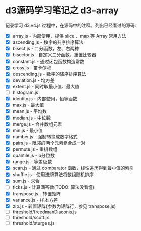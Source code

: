 # d3源码学习笔记之 d3-array

记录学习 d3.v4.js 过程中，在源码中的注释。列出已经看过的源码:

* [x] array.js - 内部使用，提供 slice 、map 等 Array 常用方法
* [x] ascending.js - 数字的升序排序算法
* [x] bisect.js - 二分函数，左、右两种
* [x] bisector.js - 自定义二分函数，重置比较器
* [x] constant.js - 通过闭包函数构造常数
* [x] cross.js - 笛卡尔积
* [x] descending.js - 数字的降序排序算法
* [x] deviation.js - 均方差
* [x] extent.js - 同时取最小值、最大值
* [ ] histogram.js
* [x] identity.js - 内部使用，恒等函数
* [x] max.js - 最大值
* [x] mean.js - 平均数
* [x] median.js - 中位数
* [x] merge.js - 合并数组元素
* [x] min.js - 最小值
* [x] number.js - 强制转换成数字格式
* [x] pairs.js - 毗邻的两个元素组合成一对
* [x] permute.js - 重排数组
* [x] quantile.js - p分位数
* [x] range.js - 等差级数
* [x] scan.js - 通过 comparator 函数，线性遍历得到最小值的索引
* [x] shuffle.js - 使用洗牌算法将数组随机排序
* [x] sum.js - 求合
* [ ] ticks.js - 计算滴答数(TODO: 算法没看懂)
* [x] transpose.js - 转置矩阵
* [x] variance.js - 样本方差
* [x] zip.js - 转置矩阵(参数为矩阵行，参见 transpose.js)
* [ ] threshold/freedmanDiaconis.js
* [ ] threshold/scott.js
* [ ] threshold/sturges.js